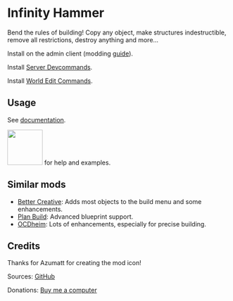# Infinity Hammer

Bend the rules of building! Copy any object, make structures indestructible, remove all restrictions, destroy anything and more...

Install on the admin client (modding [guide](https://youtu.be/L9ljm2eKLrk)).

Install [Server Devcommands](https://valheim.thunderstore.io/package/JereKuusela/Server_devcommands/).

Install [World Edit Commands](https://valheim.thunderstore.io/package/JereKuusela/World_Edit_Commands/).

## Usage

See [documentation](https://github.com/JereKuusela/valheim-infinity_hammer/blob/main/README.md).

[<img width="80px" style="margin-bottom: -4" src="https://cdn.prod.website-files.com/6257adef93867e50d84d30e2/636e0b5493894cf60b300587_full_logo_white_RGB.svg">](https://discord.gg/VFRJcPwUdm) for help and examples.

## Similar mods

- [Better Creative](https://valheim.thunderstore.io/package/Heinermann/BetterCreative/): Adds most objects to the build menu and some enhancements.
- [Plan Build](https://valheim.thunderstore.io/package/MathiasDecrock/PlanBuild/): Advanced blueprint support.
- [OCDheim](https://valheim.thunderstore.io/package/javadevils/OCDheim/): Lots of enhancements, especially for precise building.

## Credits

Thanks for Azumatt for creating the mod icon!

Sources: [GitHub](https://github.com/JereKuusela/valheim-infinity_hammer)

Donations: [Buy me a computer](https://www.buymeacoffee.com/jerekuusela)
